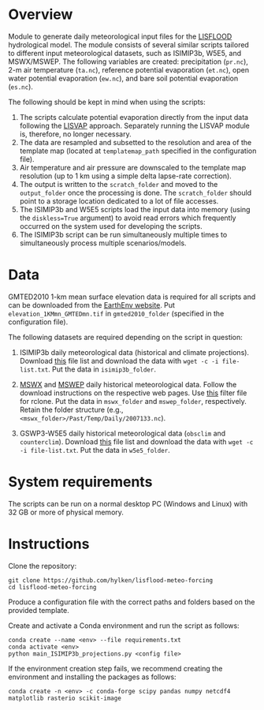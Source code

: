 # Overview

Module to generate daily meteorological input files for the [LISFLOOD](https://github.com/ec-jrc/lisflood-code) hydrological model. The module consists of several similar scripts tailored to different input meteorological datasets, such as ISIMIP3b, W5E5, and MSWX/MSWEP. The following variables are created: precipitation (`pr.nc`), 2-m air temperature (`ta.nc`), reference potential evaporation (`et.nc`), open water potential evaporation (`ew.nc`), and bare soil potential evaporation (`es.nc`).

The following should be kept in mind when using the scripts:
1. The scripts calculate potential evaporation directly from the input data following the [LISVAP](https://github.com/ec-jrc/lisflood-lisvap) approach. Separately running the LISVAP module is, therefore, no longer necessary. 
2. The data are resampled and subsetted to the resolution and area of the template map (located at `templatemap_path` specified in the configuration file).
3. Air temperature and air pressure are downscaled to the template map resolution (up to 1 km using a simple delta lapse-rate correction).
4. The output is written to the `scratch_folder` and moved to the `output_folder` once the processing is done. The `scratch_folder` should point to a storage location dedicated to a lot of file accesses.
5. The ISIMIP3b and W5E5 scripts load the input data into memory (using the `diskless=True` argument) to avoid read errors which frequently occurred on the system used for developing the scripts.
6. The ISIMIP3b script can be run simultaneously multiple times to simultaneously process multiple scenarios/models. 

# Data

GMTED2010 1-km mean surface elevation data is required for all scripts and can be downloaded from the [EarthEnv website](
https://data.earthenv.org/topography/elevation_1KMmn_GMTEDmn.tif). Put `elevation_1KMmn_GMTEDmn.tif` in `gmted2010_folder` (specified in the configuration file).

The following datasets are required depending on the script in question:

1. ISIMIP3b daily meteorological data (historical and climate projections). Download [this](https://data.isimip.org/api/v1/datasets/filelist/?page=1&climate_scenario=ssp119&climate_scenario=ssp126&climate_scenario=ssp245&climate_scenario=ssp370&climate_scenario=ssp460&climate_scenario=ssp534-over&climate_scenario=ssp585&climate_scenario=historical&query=&ISIMIP3b=time_step&simulation_round=ISIMIP3b&time_step=daily) file list and download the data with `wget -c -i file-list.txt`. Put the data in `isimip3b_folder`.

2. [MSWX](http://www.gloh2o.org/mswx) and [MSWEP](http://www.gloh2o.org/mswep) daily historical meteorological data. Follow the download instructions on the respective web pages. Use [this](rclone_filter_file.txt) filter file for rclone. Put the data in `mswx_folder` and `mswep_folder`, respectively. Retain the folder structure (e.g., `<mswx_folder>/Past/Temp/Daily/2007133.nc`).

3. GSWP3-W5E5 daily historical meteorological data (`obsclim` and `counterclim`). Download [this](https://data.isimip.org/api/v1/datasets/filelist/?page=1&tree=ISIMIP3a&InputData=climate&atmosphere=gswp3-w5e5&climate_scenario=counterclim&climate_scenario=obsclim&time_step=daily&climate_forcing=gswp3-w5e5) file list and download the data with `wget -c -i file-list.txt`. Put the data in `w5e5_folder`.

# System requirements

The scripts can be run on a normal desktop PC (Windows and Linux) with 32 GB or more of physical memory.

# Instructions

Clone the repository:
```
git clone https://github.com/hylken/lisflood-meteo-forcing
cd lisflood-meteo-forcing
```
Produce a configuration file with the correct paths and folders based on the provided template.

Create and activate a Conda environment and run the script as follows:
```
conda create --name <env> --file requirements.txt
conda activate <env>
python main_ISIMIP3b_projections.py <config file>
```
If the environment creation step fails, we recommend creating the environment and installing the packages as follows:
```
conda create -n <env> -c conda-forge scipy pandas numpy netcdf4 matplotlib rasterio scikit-image
```
